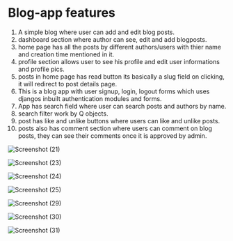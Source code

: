
# Blog-app features
1. A simple blog where user can add and edit blog posts.
2. dashboard section where author can see, edit and add blogposts.
3. home page has all the posts by different authors/users with thier name and creation time mentioned in it.
4. profile section allows user to see his profile and edit user informations and profile pics.
5. posts in home page has read button its basically a slug field on clicking, it will redirect to post details page.
6. This is a blog app with user signup, login, logout forms which uses djangos inbuilt authentication modules and forms.
7. App has search field where user can search posts and authors by name.
8. search filter work by Q objects.
9. post has like and unlike buttons where users can like and unlike posts.
10. posts also has comment section where users can comment on blog posts, they can see their comments once it is approved by admin.


![Screenshot (21)](https://user-images.githubusercontent.com/80151279/114872758-3e815880-9e18-11eb-93cc-a5d5e71e9b72.png)





![Screenshot (23)](https://user-images.githubusercontent.com/80151279/114872867-56f17300-9e18-11eb-9111-408dfe6ffda2.png)





![Screenshot (24)](https://user-images.githubusercontent.com/80151279/114872907-61ac0800-9e18-11eb-869c-9a2def114d06.png)





![Screenshot (25)](https://user-images.githubusercontent.com/80151279/114872972-71c3e780-9e18-11eb-9876-1604b7049452.png)





![Screenshot (29)](https://user-images.githubusercontent.com/80151279/114873018-81433080-9e18-11eb-898c-b171b4dbdaf8.png)





![Screenshot (30)](https://user-images.githubusercontent.com/80151279/114873109-9c15a500-9e18-11eb-91cc-69ce27a54157.png)





![Screenshot (31)](https://user-images.githubusercontent.com/80151279/114873201-acc61b00-9e18-11eb-949c-ca1f9b3228d6.png)







